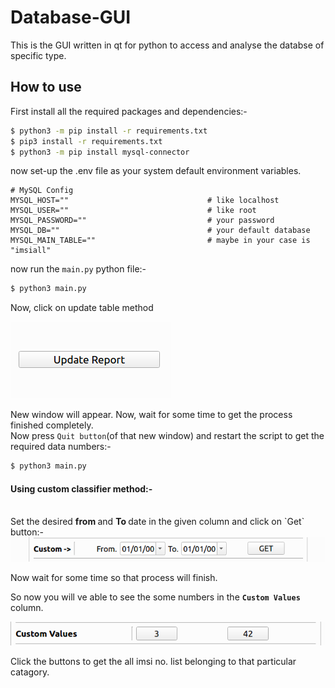 # Database-GUI
This is the GUI written in qt for python to access and analyse the databse of specific type.

## How to use
First install all the required packages and dependencies:-
```bash
$ python3 -m pip install -r requirements.txt
$ pip3 install -r requirements.txt
$ python3 -m pip install mysql-connector
```

now set-up the .env file as your system default environment variables.
```
# MySQL Config
MYSQL_HOST=""                               # like localhost
MYSQL_USER=""                               # like root
MYSQL_PASSWORD=""                           # your password
MYSQL_DB=""                                 # your default database
MYSQL_MAIN_TABLE=""                         # maybe in your case is "imsiall"
```
now run the `main.py` python file:-
```bash
$ python3 main.py
```

Now, click on update table method

<img src="media/images/update_method.png">

New window will appear. Now, wait for some time to get the process finished completely.<br>
Now press `Quit button`(of that new window) and restart the script to get the required data numbers:-

```bash
$ python3 main.py
```
#### Using custom classifier method:-
<br>
Set the desired <b> from </b> and <b> To </b> date in the given column and click on `Get` button:-

<img src="media/images/custom_method.png">

Now wait for some time so that process will finish.

So now you will ve able to see the some numbers in the <b>`Custom Values`</b> column.

<img src="media/images/custom_values.png">

<br>

Click the buttons to get the all imsi no. list belonging to that particular catagory.
